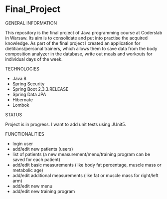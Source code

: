 # Final_Project
GENERAL INFORMATION

This repository is the final project of Java programming course at Coderslab in Warsaw. Its aim is to consolidate and put into practise the acquired knowledge. As part of the final project I created an application for dietitians/personal trainers, which allows them to save data from the body composition analyzer in the database, write out meals and workouts for individual days of the week. 

TECHNOLOGIES

* Java 8
* Spring Security 
* Spring Boot 2.3.3.RELEASE
* Spring Data JPA
* Hibernate
* Lombok

STATUS 

Project is in progress. I want to add unit tests using JUnit5. 

FUNCTIONALITIES

* login user
* add/edit new patients (users)
* list of patients (a new measurement/menu/training program can be saved for each patient)
* add/edit basic measurements (like body fat percentage, muscle mass or metabolic age)
* add/edit additional measurements (like fat or muscle mass for right/left arm)
* add/edit new menu
* add/edit new training program


